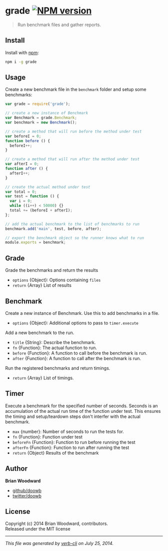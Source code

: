 # grade [![NPM version](https://badge.fury.io/js/grade.png)](http://badge.fury.io/js/grade)

> Run benchmark files and gather reports.

## Install
Install with [npm](npmjs.org):

```bash
npm i -g grade
```

## Usage

Create a new benchmark file in the `benchmark` folder and setup some benchmarks:

```js
var grade = require('grade');

// create a new instance of Benchmark
var Benchmark = grade.Benchmark;
var benchmark = new Benchmark();

// create a method that will run before the method under test
var beforeI = 0;
function before () {
  beforeI++;
}

// create a method that will run after the method under test
var afterI = 0;
function after () {
  afterI++;
}

// create the actual method under test
var total = 0;
var test = function () {
  var i = 0;
  while ((i++) < 50000) {}
  total += (beforeI + afterI);
};

// add the actual benchmark to the list of benchmarks to run
benchmark.add('main', test, before, after);

// export the benchmark object so the runner knows what to run
module.exports = benchmark;
```

## Grade
Grade the benchmarks and return the results

* `options` {Object}: Options containing `files`  
* `return` {Array} List of results

## Benchmark
Create a new instance of Benchmark.
Use this to add benchmarks in a file.

* `options` {Object}: Additional options to pass to `timer.execute`   


Add a new benchmark to the run.

* `title` {String}: Describe the benchmark. 
* `fn` {Function}: The actual function to run. 
* `before` {Function}: A function to call before the benchmark is run. 
* `after` {Function}: A function to call after the benchmark is run.   


Run the registered benchmarks and return timings.
 
* `return` {Array} List of timings.

## Timer
Execute a benchmark for the specified number of seconds.
Seconds is an accumulation of the actual run time of the
function under test. This ensures the timing and setup/teardown
steps don't interfer with the actual benchmark.

* `max` {number}: Number of seconds to run the tests for. 
* `fn` {Function}: Function under test 
* `beforeFn` {Function}: Function to run before running the test 
* `afterFn` {Function}: Function to run after running the test  
* `return` {Object}   Results of the benchmark

## Author

**Brian Woodward**
 
+ [github/doowb](https://github.com/doowb)
+ [twitter/doowb](http://twitter.com/doowb) 

## License
Copyright (c) 2014 Brian Woodward, contributors.  
Released under the MIT license

***

_This file was generated by [verb-cli](https://github.com/assemble/verb-cli) on July 25, 2014._